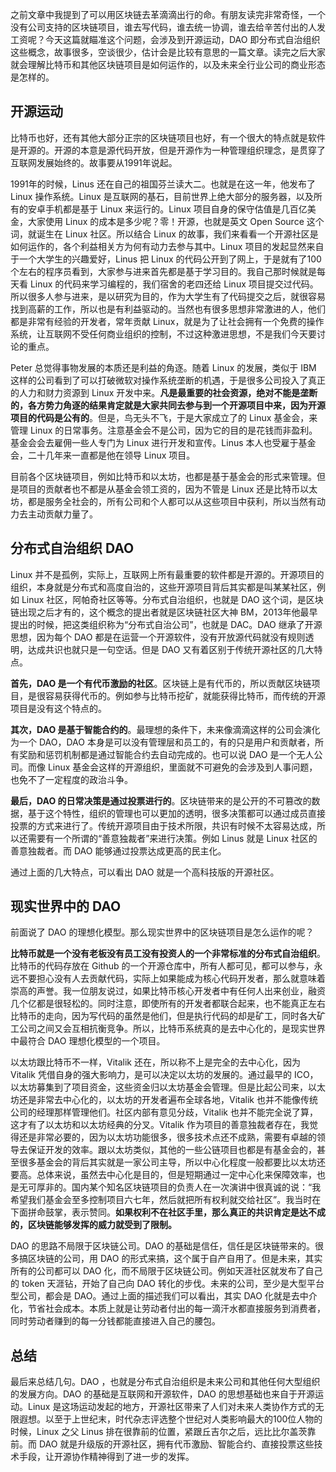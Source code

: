 之前文章中我提到了可以用区块链去革滴滴出行的命。有朋友读完非常奇怪，一个没有公司支持的区块链项目，谁去写代码，谁去统一协调，谁去给辛苦付出的人发工资呢？今天这篇就瞄准这个问题，会涉及到开源运动，DAO 即分布式自治组织这些概念，故事很多，空谈很少，估计会是比较有意思的一篇文章。读完之后大家就会理解比特币和其他区块链项目是如何运作的，以及未来全行业公司的商业形态是怎样的。

## 开源运动

比特币也好，还有其他大部分正宗的区块链项目也好，有一个很大的特点就是软件是开源的。开源的本意是源代码开放，但是开源作为一种管理组织理念，是贯穿了互联网发展始终的。故事要从1991年说起。

1991年的时候，Linus 还在自己的祖国芬兰读大二。也就是在这一年，他发布了 Linux 操作系统。Linux 是互联网的基石，目前世界上绝大部分的服务器，以及所有的安卓手机都是基于 Linux 来运行的。Linux 项目自身的保守估值是几百亿美金，大家使用 Linux 的成本是多少呢？零！开源，也就是英文 Open Source 这个词，就诞生在 Linux 社区。所以结合 Linux 的故事，我们来看看一个开源社区是如何运作的，各个利益相关方为何有动力去参与其中。Linux 项目的发起显然来自于一个大学生的兴趣爱好，Linus 把 Linux 的代码公开到了网上，于是就有了100个左右的程序员看到，大家参与进来首先都是基于学习目的。我自己那时候就是每天看 Linux 的代码来学习编程的，我们宿舍的老四还给 Linux 项目提交过代码。所以很多人参与进来，是以研究为目的，作为大学生有了代码提交之后，就很容易找到高薪的工作，所以也是有利益驱动的。当然也有很多思想非常激进的人，他们都是非常有经验的开发者，常年贡献 Linux，就是为了让社会拥有一个免费的操作系统，让互联网不受任何商业组织的控制，不过这种激进思想，不是我们今天要讨论的重点。

Peter 总觉得事物发展的本质还是利益的角逐。随着 Linux 的发展，类似于 IBM 这样的公司看到了可以打破微软对操作系统垄断的机遇，于是很多公司投入了真正的人力和财力资源到 Linux 开发中来。**凡是最重要的社会资源，绝对不能是垄断的，各方势力角逐的结果肯定就是大家共同去参与到一个开源项目中来，因为开源项目的代码是公有的**。但是，鸟无头不飞，于是大家成立了的 Linux 基金会，来管理 Linux 的日常事务。注意基金会不是公司，因为它的目的是花钱而非盈利。基金会会去雇佣一些人专门为 Linux 进行开发和宣传。Linus 本人也受雇于基金会，二十几年来一直都是他在领导 Linux 项目。

目前各个区块链项目，例如比特币和以太坊，也都是基于基金会的形式来管理。但是项目的贡献者也不都是从基金会领工资的，因为不管是 Linux 还是比特币以太坊，都是服务全社会的，所有公司和个人都可以从这些项目中获利，所以当然有动力去主动贡献力量了。

## 分布式自治组织 DAO

Linux 并不是孤例，实际上，互联网上所有最重要的软件都是开源的。开源项目的组织，本身就是分布式和高度自治的，这些开源项目背后其实都是叫某某社区，例如 Linux 社区，阿帕奇社区等等。分布式自治组织，也就是 DAO 这个词，是区块链出现之后才有的，这个概念的提出者就是区块链社区大神 BM，2013年他最早提出的时候，把这类组织称为“分布式自治公司”，也就是 DAC。DAO 继承了开源思想，因为每个 DAO 都是在运营一个开源软件，没有开放源代码就没有规则透明，达成共识也就只是一句空话。但是 DAO 又有着区别于传统开源社区的几大特点。

**首先，DAO 是一个有代币激励的社区**。区块链上是有代币的，所以贡献区块链项目，是很容易获得代币的。例如参与比特币挖矿，就能获得比特币，而传统的开源项目是没有这个特点的。

**其次，DAO 是基于智能合约的**。最理想的条件下，未来像滴滴这样的公司会演化为一个 DAO，DAO 本身是可以没有管理层和员工的，有的只是用户和贡献者，所有奖励和惩罚机制都是通过智能合约去自动完成的。也可以说 DAO 是一个无人公司。而像 Linux 基金会这样的开源组织，里面就不可避免的会涉及到人事问题，也免不了一定程度的政治斗争。

**最后，DAO 的日常决策是通过投票进行的**。区块链带来的是公开的不可篡改的数据，基于这个特性，组织的管理也可以更加的透明，很多决策都可以通过成员直接投票的方式来进行了。传统开源项目由于技术所限，共识有时候不太容易达成，所以还需要有一个所谓的“善意独裁者”来进行决策。例如 Linus 就是 Linux 社区的善意独裁者。而 DAO 能够通过投票达成更高的民主化。

通过上面的几大特点，可以看出 DAO 就是一个高科技版的开源社区。

## 现实世界中的 DAO

前面说了 DAO 的理想化模型。那么现实世界中的区块链项目是怎么运作的呢？

**比特币就是一个没有老板没有员工没有投资人的一个非常标准的分布式自治组织**。比特币的代码存放在 Github 的一个开源仓库中，所有人都可见，都可以参与，永远不要担心没有人去贡献代码，实际上如果能成为核心代码开发者，那么就意味着崇高的声誉。我一位朋友说过，如果比特币核心开发者中有任何人出来创业，融资几个亿都是很轻松的。同时注意，即使所有的开发者都联合起来，也不能真正左右比特币的走向，因为写代码的虽然是他们，但是执行代码的却是矿工，同时各大矿工公司之间又会互相抗衡竞争。所以，比特币系统真的是去中心化的，是现实世界中最符合 DAO 理想化模型的一个项目。

以太坊跟比特币不一样，Vitalik 还在，所以称不上是完全的去中心化，因为 Vitalik 凭借自身的强大影响力，是可以决定以太坊的发展的。通过最早的 ICO，以太坊募集到了项目资金，这些资金归以太坊基金会管理。但是比起公司来，以太坊还是非常去中心化的，以太坊的开发者遍布全球各地，Vitalik 也并不能像传统公司的经理那样管理他们。社区内部有意见分歧，Vitalik 也并不能完全说了算，这才有了以太坊和以太坊经典的分叉。Vitalik 作为项目的善意独裁者存在，我觉得还是非常必要的，因为以太坊功能很多，很多技术点还不成熟，需要有卓越的领导去保证开发的效率。跟以太坊类似，其他的一些公链项目也都是有基金会的，甚至很多基金会的背后其实就是一家公司主导，所以中心化程度一般都要比以太坊还要高。总体来说，虽然去中心化是目的，但是短期通过一定中心化来保障效率，也是无可厚非的。国内某个知名区块链项目的负责人在一次演讲中很真诚的说：“我希望我们基金会至多控制项目六七年，然后就把所有权利就交给社区”。我当时在下面拼命鼓掌，表示赞同。**如果权利不在社区手里，那么真正的共识肯定是达不成的，区块链能够发挥的威力就受到了限制。**

DAO 的思路不局限于区块链公司。DAO 的基础是信任，信任是区块链带来的。很多搞区块链的公司，用 DAO 的形式来搞，这个属于自产自用了。但是未来，其实所有的公司都可以 DAO 化，而不局限于区块链公司。例如天涯社区就发布了自己的 token 天涯钻，开始了自己向 DAO 转化的步伐。未来的公司，至少是大型平台型公司，都会是 DAO。通过上面的描述我们可以看出，其实 DAO 化就是去中介化，节省社会成本。本质上就是让劳动者付出的每一滴汗水都直接服务到消费者，同时劳动者赚到的每一分钱都能直接进入自己的腰包。

## 总结

最后来总结几句。DAO ，也就是分布式自治组织是未来公司和其他任何大型组织的发展方向。DAO 的基础是互联网和开源软件，DAO 的思想基础也来自于开源运动。Linux 是这场运动发起的地方，开源社区带来了人们对未来人类协作方式的无限遐想。以至于上世纪末，时代杂志评选整个世纪对人类影响最大的100位人物的时候，Linux 之父 Linus 排在很靠前的位置，紧跟丘吉尔之后，远比比尔盖茨靠前。而 DAO 就是升级版的开源社区，拥有代币激励、智能合约、直接投票这些技术手段，让开源协作精神得到了进一步的发挥。
